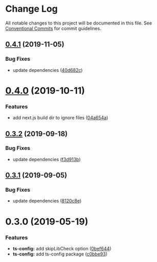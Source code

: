 # Change Log

All notable changes to this project will be documented in this file.
See [Conventional Commits](https://conventionalcommits.org) for commit guidelines.

## [0.4.1](https://github.com/namics/frontend-defaults/compare/@namics/ts-config@0.4.0...@namics/ts-config@0.4.1) (2019-11-05)


### Bug Fixes

* update dependencies ([40d682c](https://github.com/namics/frontend-defaults/commit/40d682c7f67ed7990295c171b6898b74a52ebb70))





# [0.4.0](https://github.com/namics/frontend-defaults/compare/@namics/ts-config@0.3.2...@namics/ts-config@0.4.0) (2019-10-11)


### Features

* add next.js build dir to ignore files ([04a654a](https://github.com/namics/frontend-defaults/commit/04a654aa98752f55f7097b00e808641539d7ea66))





## [0.3.2](https://github.com/namics/frontend-defaults/compare/@namics/ts-config@0.3.1...@namics/ts-config@0.3.2) (2019-09-18)


### Bug Fixes

* update dependencies ([f3d913b](https://github.com/namics/frontend-defaults/commit/f3d913b))





## [0.3.1](https://github.com/namics/frontend-defaults/compare/@namics/ts-config@0.3.0...@namics/ts-config@0.3.1) (2019-09-05)


### Bug Fixes

* update dependencies ([8120c8e](https://github.com/namics/frontend-defaults/commit/8120c8e))





# 0.3.0 (2019-05-19)


### Features

* **ts-config:** add skipLibCheck option ([0bef644](https://github.com/namics/frontend-defaults/commit/0bef644))
* **ts-config:** add ts-config package ([c0bbe93](https://github.com/namics/frontend-defaults/commit/c0bbe93))

